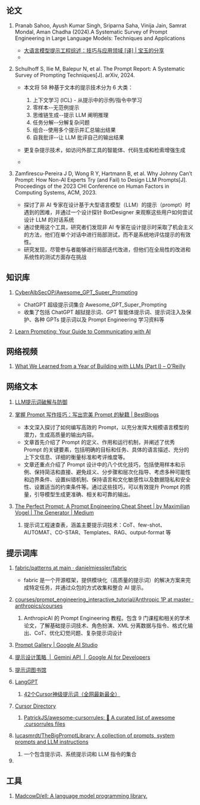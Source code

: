 ## 论文
1. Pranab Sahoo, Ayush Kumar Singh, Sriparna Saha, Vinija Jain, Samrat Mondal, Aman Chadha (2024).A Systematic Survey of Prompt Engineering in Large Language Models: Techniques and Applications

    - [大语言模型提示工程综述：技巧与应用领域 [译] | 宝玉的分享](https://baoyu.io/translations/ai-paper/2402.07927-a-systematic-survey-of-prompt-engineering-in-large-language-models-techniques-and-applications)
    - 
   
2. Schulhoff S, Ilie M, Balepur N, et al. The Prompt Report: A Systematic Survey of Prompting Techniques[J]. arXiv, 2024.
    - 本文将 58 种基于文本的提示技术分为 6 大类：

      1) 上下文学习 (ICL) - 从提示中的示例/指令中学习
      2) 零样本--无范例提示
      3) 思维链生成--提示 LLM 阐明推理
      4) 任务分解--分解复杂问题
      5) 组合--使用多个提示并汇总输出结果
      6) 自我批评--让 LLM 批评自己的输出结果
    - 更复杂提示技术，如访问外部工具的智能体、代码生成和检索增强生成
    - 
3. Zamfirescu-Pereira J D, Wong R Y, Hartmann B, et al. Why Johnny Can’t Prompt: How Non-AI Experts Try (and Fail) to Design LLM Prompts[J]. Proceedings of the 2023 CHI Conference on Human Factors in Computing Systems, ACM, 2023.
   - 探讨了非 AI 专家在设计基于大型语言模型（LLM）的提示（prompt）时遇到的困难，并通过一个设计探针 BotDesigner 来观察这些用户如何尝试设计 LLM 的对话系统
   - 通过使用这个工具，研究者们发现非 AI 专家在设计提示时采取了机会主义的方法，他们在单个对话中进行局部测试，而不是系统地评估提示的有效性。
   - 研究发现，尽管参与者能够进行局部迭代改进，但他们在全局性的改进和系统性的测试方面存在挑战

## 知识库

1. [CyberAlbSecOP/Awesome_GPT_Super_Prompting](https://github.com/CyberAlbSecOP/Awesome_GPT_Super_Prompting)
   - ChatGPT 超级提示词集合 Awesome_GPT_Super_Prompting
   - 收集了包括 ChatGPT 越狱提示词、GPT 智能体提示词、提示词注入及保护、各种 GPTs 提示词以及 Prompt Engineering 学习资料等

2. [Learn Prompting: Your Guide to Communicating with AI](https://learnprompting.org/)

## 网络视频

1. [What We Learned from a Year of Building with LLMs (Part I) – O’Reilly](https://www.oreilly.com/radar/what-we-learned-from-a-year-of-building-with-llms-part-i/)


## 网络文本

1. [LLM提示词破解与防御](https://linux.do/t/topic/75412)
   
2. [掌握 Prompt 写作技巧：写出完美 Prompt 的秘籍 | BestBlogs](https://www.bestblogs.dev/article/15261c)
   - 本文深入探讨了如何编写高效的 Prompt，以充分发挥大规模语言模型的潜力，生成高质量的输出内容。
   - 文章首先介绍了 Prompt 的定义、作用和运行机制，并阐述了优秀 Prompt 的关键要素，包括明确的目标和任务、具体的语言描述、充分的上下文信息、详细的衡量标准和考评维度等。
   - 文章还重点介绍了 Prompt 设计中的八个优化技巧，包括使用样本和示例、保持简洁和直接、避免歧义、分步骤和层次化指导、考虑多种可能性和边界条件、设置纠错机制、保持语言和文化敏感性以及数据隐私和安全性、设置适当的约束条件等。通过这些技巧，可以有效提升 Prompt 的质量，引导模型生成更准确、相关和可靠的输出。
3. [The Perfect Prompt: A Prompt Engineering Cheat Sheet | by Maximilian Vogel | The Generator | Medium](https://medium.com/the-generator/the-perfect-prompt-prompt-engineering-cheat-sheet-d0b9c62a2bba)
   1. 提示词工程速查表，涵盖主要提示词技术：CoT、few-shot、AUTOMAT、CO-STAR、Templates、RAG、output-format 等


## 提示词库

1. [fabric/patterns at main · danielmiessler/fabric](https://github.com/danielmiessler/fabric/tree/main/patterns)
   
   - fabric 是一个开源框架，提供模块化（高质量的提示词）的解决方案来完成特定任务，并通过众包的方式收集和整合 AI 提示。

2. [courses/prompt_engineering_interactive_tutorial/Anthropic 1P at master · anthropics/courses](https://github.com/anthropics/courses/tree/master/prompt_engineering_interactive_tutorial/Anthropic%201P)
   1. AnthropicAI 的 Prompt Engineering 教程。包含 9 门课程和相关的学术论文，了解基础提示词技术、角色扮演、XML 分离数据与指令、格式化输出、CoT、优化幻觉问题、复杂提示词设计
3. [Prompt Gallery | Google AI Studio](https://aistudio.google.com/app/gallery)
4. [提示设计策略  |  Gemini API  |  Google AI for Developers](https://ai.google.dev/gemini-api/docs/prompting-strategies?hl=zh-cn)
5. [提示词图书馆](https://vxc3hj17dym.feishu.cn/wiki/VDb1wMKDNiNj0mkJn6VcFgRenVc)
6. [LangGPT](https://langgptai.feishu.cn/wiki/RXdbwRyASiShtDky381ciwFEnpe)
   1. [42个Cursor神级提示词（全网最新最全）](https://mp.weixin.qq.com/s/xtuD_9eFR6HfeI1Vro2wPg)
7. [Cursor Directory](https://cursor.directory/)
   1. [PatrickJS/awesome-cursorrules: 📄 A curated list of awesome .cursorrules files](https://github.com/PatrickJS/awesome-cursorrules)
8. [lucasmrdt/TheBigPromptLibrary: A collection of prompts, system prompts and LLM instructions](https://github.com/lucasmrdt/TheBigPromptLibrary)
   1. 一个包含提示词、系统提示词和 LLM 指令的集合
9.  


## 工具

1. [MadcowD/ell: A language model programming library.](https://github.com/MadcowD/ell)